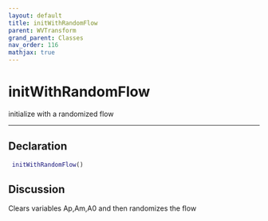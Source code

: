 ```yaml
---
layout: default
title: initWithRandomFlow
parent: WVTransform
grand_parent: Classes
nav_order: 116
mathjax: true
---
```


#  initWithRandomFlow

initialize with a randomized flow


---

## Declaration
```matlab
 initWithRandomFlow()
```
## Discussion

  Clears variables Ap,Am,A0 and then randomizes the flow
    
